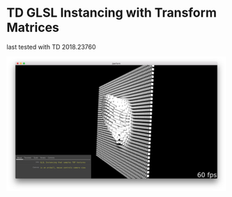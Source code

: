 # TD GLSL Instancing with Transform Matrices
last tested with TD 2018.23760

![screenshot](/img.png)
